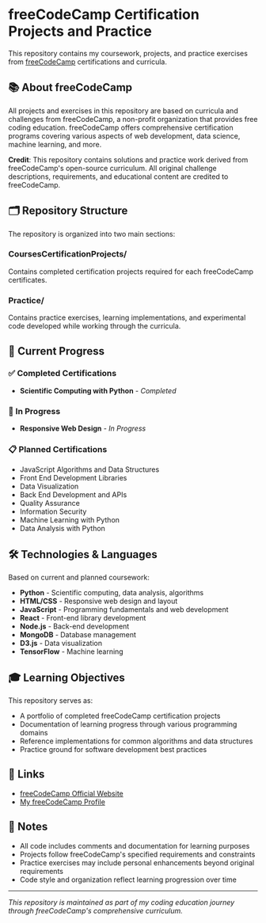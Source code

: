 # freeCodeCamp Certification Projects and Practice

This repository contains my coursework, projects, and practice exercises from [freeCodeCamp](https://www.freecodecamp.org/) certifications and curricula.

## 📚 About freeCodeCamp

All projects and exercises in this repository are based on curricula and challenges from freeCodeCamp, a non-profit organization that provides free coding education. freeCodeCamp offers comprehensive certification programs covering various aspects of web development, data science, machine learning, and more.

**Credit**: This repository contains solutions and practice work derived from freeCodeCamp's open-source curriculum. All original challenge descriptions, requirements, and educational content are credited to freeCodeCamp.

## 🗂️ Repository Structure

The repository is organized into two main sections:

### CoursesCertificationProjects/
Contains completed certification projects required for each freeCodeCamp certificates.

### Practice/
Contains practice exercises, learning implementations, and experimental code developed while working through the curricula.

## 🎯 Current Progress

### ✅ Completed Certifications
- **Scientific Computing with Python** - *Completed*

### 🔄 In Progress
- **Responsive Web Design** - *In Progress*

### 📋 Planned Certifications
- JavaScript Algorithms and Data Structures
- Front End Development Libraries
- Data Visualization
- Back End Development and APIs
- Quality Assurance
- Information Security
- Machine Learning with Python
- Data Analysis with Python

## 🛠️ Technologies & Languages

Based on current and planned coursework:
- **Python** - Scientific computing, data analysis, algorithms
- **HTML/CSS** - Responsive web design and layout
- **JavaScript** - Programming fundamentals and web development
- **React** - Front-end library development
- **Node.js** - Back-end development
- **MongoDB** - Database management
- **D3.js** - Data visualization
- **TensorFlow** - Machine learning

## 🎓 Learning Objectives

This repository serves as:
- A portfolio of completed freeCodeCamp certification projects
- Documentation of learning progress through various programming domains
- Reference implementations for common algorithms and data structures
- Practice ground for software development best practices

## 🔗 Links

- [freeCodeCamp Official Website](https://www.freecodecamp.org/)
- [My freeCodeCamp Profile](https://www.freecodecamp.org/RenoldThomas) <!-- Update with your actual profile -->

## 📝 Notes

- All code includes comments and documentation for learning purposes
- Projects follow freeCodeCamp's specified requirements and constraints
- Practice exercises may include personal enhancements beyond original requirements
- Code style and organization reflect learning progression over time

---

*This repository is maintained as part of my coding education journey through freeCodeCamp's comprehensive curriculum.*
